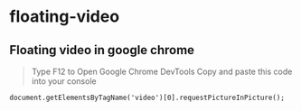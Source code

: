# floating-video




## Floating video in google chrome


> Type F12 to Open Google Chrome DevTools
> Copy and paste this code into your console

```
document.getElementsByTagName('video')[0].requestPictureInPicture();

```

